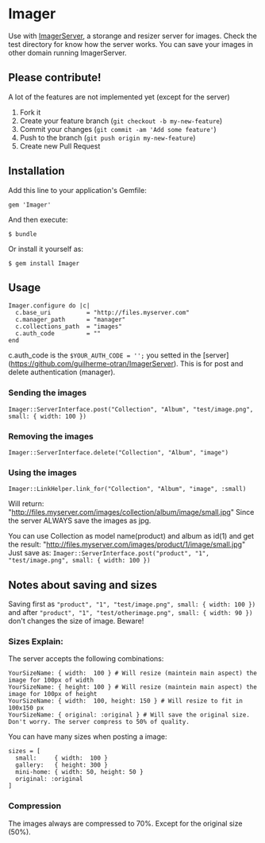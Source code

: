 # Imager

Use with [ImagerServer](https://github.com/guilherme-otran/ImagerServer), a storange and resizer server for images.
Check the test directory for know how the server works.
 You can save your images in other domain running ImagerServer.

## Please contribute!
A lot of the features are not implemented yet (except for the server)

1. Fork it
2. Create your feature branch (`git checkout -b my-new-feature`)
3. Commit your changes (`git commit -am 'Add some feature'`)
4. Push to the branch (`git push origin my-new-feature`)
5. Create new Pull Request

## Installation

Add this line to your application's Gemfile:

    gem 'Imager'

And then execute:

    $ bundle

Or install it yourself as:

    $ gem install Imager

## Usage

    Imager.configure do |c|
      c.base_uri          = "http://files.myserver.com"
      c.manager_path      = "manager"
      c.collections_path  = "images"
      c.auth_code         = ""
    end

  c.auth_code is the `$YOUR_AUTH_CODE = '';` you setted in the [server] (https://github.com/guilherme-otran/ImagerServer).
  This is for post and delete authentication (manager).

### Sending the images
    Imager::ServerInterface.post("Collection", "Album", "test/image.png", small: { width: 100 })

### Removing the images
    Imager::ServerInterface.delete("Collection", "Album", "image")

### Using the images
    Imager::LinkHelper.link_for("Collection", "Album", "image", :small)
Will return:
    "http://files.myserver.com/images/collection/album/image/small.jpg"
Since the server ALWAYS save the images as jpg.

You can use Collection as model name(product) and album as id(1) and get the result:
    "http://files.myserver.com/images/product/1/image/small.jpg"
  Just save as:
    `Imager::ServerInterface.post("product", "1", "test/image.png", small: { width: 100 })`

## Notes about saving and sizes
  Saving first as `"product", "1", "test/image.png", small: { width: 100 })` and after `"product", "1", "test/otherimage.png", small: { width: 90 })` don't changes the size of image. Beware!

### Sizes Explain:
  The server accepts the following combinations:
  ```
  YourSizeName: { width:  100 } # Will resize (maintein main aspect) the image for 100px of width
  YourSizeName: { height: 100 } # Will resize (maintein main aspect) the image for 100px of height
  YourSizeName: { width:  100, height: 150 } # Will resize to fit in 100x150 px
  YourSizeName: { original: :original } # Will save the original size. Don't worry. The server compress to 50% of quality.
  ```
  You can have many sizes when posting a image:
  ```
  sizes = [
    small:     { width:  100 }
    gallery:   { height: 300 }
    mini-home: { width: 50, height: 50 }
    original: :original
  ]
  ```
### Compression
  The images always are compressed to 70%. Except for the original size (50%).